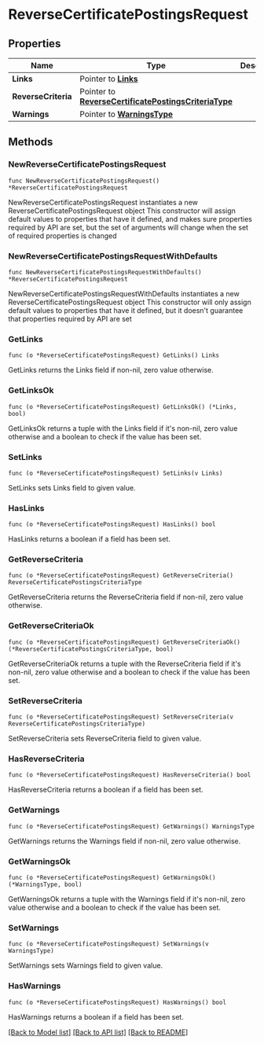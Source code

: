 # ReverseCertificatePostingsRequest

## Properties

Name | Type | Description | Notes
------------ | ------------- | ------------- | -------------
**Links** | Pointer to [**Links**](Links.md) |  | [optional] 
**ReverseCriteria** | Pointer to [**ReverseCertificatePostingsCriteriaType**](ReverseCertificatePostingsCriteriaType.md) |  | [optional] 
**Warnings** | Pointer to [**WarningsType**](WarningsType.md) |  | [optional] 

## Methods

### NewReverseCertificatePostingsRequest

`func NewReverseCertificatePostingsRequest() *ReverseCertificatePostingsRequest`

NewReverseCertificatePostingsRequest instantiates a new ReverseCertificatePostingsRequest object
This constructor will assign default values to properties that have it defined,
and makes sure properties required by API are set, but the set of arguments
will change when the set of required properties is changed

### NewReverseCertificatePostingsRequestWithDefaults

`func NewReverseCertificatePostingsRequestWithDefaults() *ReverseCertificatePostingsRequest`

NewReverseCertificatePostingsRequestWithDefaults instantiates a new ReverseCertificatePostingsRequest object
This constructor will only assign default values to properties that have it defined,
but it doesn't guarantee that properties required by API are set

### GetLinks

`func (o *ReverseCertificatePostingsRequest) GetLinks() Links`

GetLinks returns the Links field if non-nil, zero value otherwise.

### GetLinksOk

`func (o *ReverseCertificatePostingsRequest) GetLinksOk() (*Links, bool)`

GetLinksOk returns a tuple with the Links field if it's non-nil, zero value otherwise
and a boolean to check if the value has been set.

### SetLinks

`func (o *ReverseCertificatePostingsRequest) SetLinks(v Links)`

SetLinks sets Links field to given value.

### HasLinks

`func (o *ReverseCertificatePostingsRequest) HasLinks() bool`

HasLinks returns a boolean if a field has been set.

### GetReverseCriteria

`func (o *ReverseCertificatePostingsRequest) GetReverseCriteria() ReverseCertificatePostingsCriteriaType`

GetReverseCriteria returns the ReverseCriteria field if non-nil, zero value otherwise.

### GetReverseCriteriaOk

`func (o *ReverseCertificatePostingsRequest) GetReverseCriteriaOk() (*ReverseCertificatePostingsCriteriaType, bool)`

GetReverseCriteriaOk returns a tuple with the ReverseCriteria field if it's non-nil, zero value otherwise
and a boolean to check if the value has been set.

### SetReverseCriteria

`func (o *ReverseCertificatePostingsRequest) SetReverseCriteria(v ReverseCertificatePostingsCriteriaType)`

SetReverseCriteria sets ReverseCriteria field to given value.

### HasReverseCriteria

`func (o *ReverseCertificatePostingsRequest) HasReverseCriteria() bool`

HasReverseCriteria returns a boolean if a field has been set.

### GetWarnings

`func (o *ReverseCertificatePostingsRequest) GetWarnings() WarningsType`

GetWarnings returns the Warnings field if non-nil, zero value otherwise.

### GetWarningsOk

`func (o *ReverseCertificatePostingsRequest) GetWarningsOk() (*WarningsType, bool)`

GetWarningsOk returns a tuple with the Warnings field if it's non-nil, zero value otherwise
and a boolean to check if the value has been set.

### SetWarnings

`func (o *ReverseCertificatePostingsRequest) SetWarnings(v WarningsType)`

SetWarnings sets Warnings field to given value.

### HasWarnings

`func (o *ReverseCertificatePostingsRequest) HasWarnings() bool`

HasWarnings returns a boolean if a field has been set.


[[Back to Model list]](../README.md#documentation-for-models) [[Back to API list]](../README.md#documentation-for-api-endpoints) [[Back to README]](../README.md)


